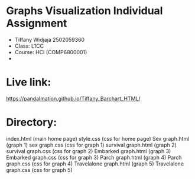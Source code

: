 # Graphs Visualization Individual Assignment
- Tiffany Widjaja 2502059360
- Class: L1CC
- Course: HCI (COMP6800001)
- 
# Live link:
https://pandalmation.github.io/Tiffany_Barchart_HTML/
# Directory:
index.html (main home page)
style.css (css for home page)
Sex graph.html (graph 1)
sex graph.css (css for graph 1)
survival graph.html (graph 2)
survival graph.css (css for graph 2)
Embarked graph.html (graph 3)
Embarked graph.css (css for graph 3)
Parch graph.html (graph 4)
Parch graph.css (css for graph 4)
Travelalone graph.html (graph 5)
Travelalone graph.css (css for graph 5)

